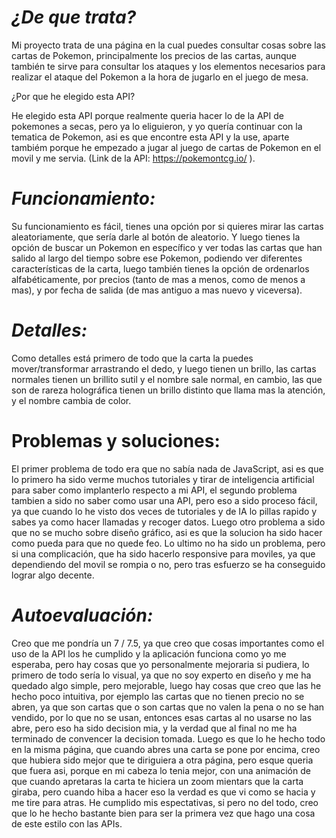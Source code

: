 # _¿De que trata?_
  
  Mi proyecto trata de una página en la cual puedes consultar cosas sobre las cartas de Pokemon, principalmente los precios de las cartas, aunque también te sirve para consultar los ataques y los elementos necesarios para realizar el ataque del Pokemon a la hora de jugarlo en el juego de mesa.

¿Por que he elegido esta API?

  He elegido esta API porque realmente queria hacer lo de la API de pokemones a secas, pero ya lo eliguieron, y yo quería continuar con la tematica de Pokemon, asi es que encontre esta API y la use, aparte tambiém porque he empezado a jugar al juego de cartas de Pokemon en el movil y me servia. (Link de la API: https://pokemontcg.io/ ).

# _Funcionamiento:_

  Su funcionamiento es fácil, tienes una opción por si quieres mirar las cartas aleatoriamente, que sería darle al botón de aleatorio. Y luego tienes la opción de buscar un Pokemon en específico y ver todas las cartas que han salido al largo del tiempo sobre ese Pokemon, podiendo ver diferentes características de la carta, luego también tienes la opción de ordenarlos alfabéticamente, por precios (tanto de mas a menos, como de menos a mas), y por fecha de salida (de mas antiguo a mas nuevo y viceversa).

# _Detalles:_

  Como detalles está primero de todo que la carta la puedes mover/transformar arrastrando el dedo, y luego tienen un brillo, las cartas normales tienen un brillito sutil y el nombre sale normal, en cambio, las que son de rareza holográfica tienen un brillo distinto que llama mas la atención, y el nombre cambia de color.

# Problemas y soluciones:

  El primer problema de todo era que no sabía nada de JavaScript, asi es que lo primero ha sido verme muchos tutoriales y tirar de inteligencia artificial para saber como implanterlo respecto a mi API, el segundo problema tambien a sido no saber como usar una API, pero eso a sido proceso fácil, ya que cuando lo he visto dos veces de tutoriales y de IA lo pillas rapido y sabes ya como hacer llamadas y recoger datos. Luego otro problema a sido que no se mucho sobre diseño gráfico, asi es que la solucion ha sido hacer como pueda para que no quede feo. Lo ultimo no ha sido un problema, pero si una complicación, que ha sido hacerlo responsive para moviles, ya que dependiendo del movil se rompia o no, pero tras esfuerzo se ha conseguido lograr algo decente.

# _Autoevaluación:_

  Creo que me pondría un 7 / 7.5, ya que creo que cosas importantes como el uso de la API los he cumplido y la aplicación funciona como yo me esperaba, pero hay cosas que yo personalmente mejoraria si pudiera, lo primero de todo sería lo visual, ya que no soy experto en diseño y me ha quedado algo simple, pero mejorable, luego hay cosas que creo que las he hecho poco intuitiva, por ejemplo las cartas que no tienen precio no se abren, ya que son cartas que o son cartas que no valen la pena o no se han vendido, por lo que no se usan, entonces esas cartas al no usarse no las abre, pero eso ha sido decision mia, y la verdad que al final no me ha terminado de convencer la decision tomada. Luego es que lo he hecho todo en la misma página, que cuando abres una carta se pone por encima, creo que hubiera sido mejor que te diriguiera a otra página, pero esque queria que fuera asi, porque en mi cabeza lo tenia mejor, con una animación de que cuando apretaras la carta te hiciera un zoom mientars que la carta giraba, pero cuando hiba a hacer eso la verdad es que vi como se hacia y me tire para atras.
  He cumplido mis espectativas, si pero no del todo, creo que lo he hecho bastante bien para ser la primera vez que hago una cosa de este estilo con las APIs.
